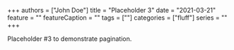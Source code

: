 +++
authors = ["John Doe"]
title = "Placeholder 3"
date = "2021-03-21"
feature = ""
featureCaption = ""
tags = [""]
categories = ["fluff"]
series = ""
+++

Placeholder #3 to demonstrate pagination.
